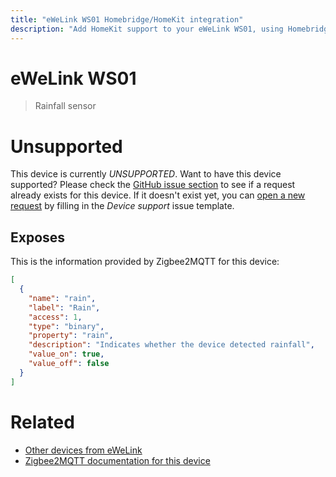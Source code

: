 ```yaml
---
title: "eWeLink WS01 Homebridge/HomeKit integration"
description: "Add HomeKit support to your eWeLink WS01, using Homebridge, Zigbee2MQTT and homebridge-z2m."
---
```

<!---
This file has been GENERATED using src/docgen/docgen.ts
DO NOT EDIT THIS FILE MANUALLY!
-->
# eWeLink WS01
> Rainfall sensor


# Unsupported

This device is currently *UNSUPPORTED*.
Want to have this device supported? Please check the [GitHub issue section](https://github.com/itavero/homebridge-z2m/issues?q=WS01) to see if a request already exists for this device.
If it doesn't exist yet, you can [open a new request](https://github.com/itavero/homebridge-z2m/issues/new?assignees=&labels=enhancement&template=device_support.yml&title=%5BDevice%5D+eWeLink%20WS01&model=eWeLink%20WS01&exposes=%5B%0A%20%20%7B%0A%20%20%20%20%22name%22%3A%20%22rain%22%2C%0A%20%20%20%20%22label%22%3A%20%22Rain%22%2C%0A%20%20%20%20%22access%22%3A%201%2C%0A%20%20%20%20%22type%22%3A%20%22binary%22%2C%0A%20%20%20%20%22property%22%3A%20%22rain%22%2C%0A%20%20%20%20%22description%22%3A%20%22Indicates%20whether%20the%20device%20detected%20rainfall%22%2C%0A%20%20%20%20%22value_on%22%3A%20true%2C%0A%20%20%20%20%22value_off%22%3A%20false%0A%20%20%7D%0A%5D) by filling in the _Device support_ issue template.

## Exposes

This is the information provided by Zigbee2MQTT for this device:

```json
[
  {
    "name": "rain",
    "label": "Rain",
    "access": 1,
    "type": "binary",
    "property": "rain",
    "description": "Indicates whether the device detected rainfall",
    "value_on": true,
    "value_off": false
  }
]
```

# Related
* [Other devices from eWeLink](../index.md#ewelink)
* [Zigbee2MQTT documentation for this device](https://www.zigbee2mqtt.io/devices/WS01.html)